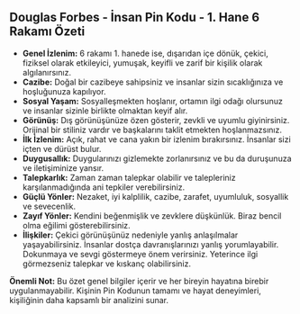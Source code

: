 ## Douglas Forbes - İnsan Pin Kodu - 1. Hane 6 Rakamı Özeti

* **Genel İzlenim:** 6 rakamı 1. hanede ise, dışarıdan içe dönük, çekici, fiziksel olarak etkileyici, yumuşak, keyifli ve zarif bir kişilik olarak algılanırsınız.
* **Cazibe:** Doğal bir cazibeye sahipsiniz ve insanlar sizin sıcaklığınıza ve hoşluğunuza kapılıyor. 
* **Sosyal Yaşam:** Sosyalleşmekten hoşlanır,  ortamın ilgi odağı olursunuz ve insanlar sizinle birlikte olmaktan keyif alır.
* **Görünüş:** Dış görünüşünüze özen gösterir, zevkli ve uyumlu giyinirsiniz. Orijinal bir stiliniz vardır ve başkalarını taklit etmekten hoşlanmazsınız.
* **İlk İzlenim:** Açık, rahat ve cana yakın bir izlenim bırakırsınız. İnsanlar sizi içten ve dürüst bulur.
* **Duygusallık:** Duygularınızı gizlemekte zorlanırsınız ve bu da duruşunuza ve iletişiminize yansır.
* **Talepkarlık:** Zaman zaman talepkar olabilir ve talepleriniz karşılanmadığında ani tepkiler verebilirsiniz.
* **Güçlü Yönler:** Nezaket, iyi kalplilik, cazibe, zarafet, uyumluluk, sosyallik ve sevecenlik.
* **Zayıf Yönler:** Kendini beğenmişlik ve zevklere düşkünlük. Biraz bencil olma eğilimi gösterebilirsiniz.
* **İlişkiler:** Çekici görünüşünüz nedeniyle yanlış anlaşılmalar yaşayabilirsiniz. İnsanlar dostça davranışlarınızı yanlış yorumlayabilir. Dokunmaya ve sevgi göstermeye önem verirsiniz. Yeterince ilgi görmezseniz talepkar ve kıskanç olabilirsiniz.

**Önemli Not:** Bu özet genel bilgiler içerir ve her bireyin hayatına birebir uygulanmayabilir. Kişinin Pin Kodunun tamamı ve hayat deneyimleri, kişiliğinin daha kapsamlı bir analizini sunar.
